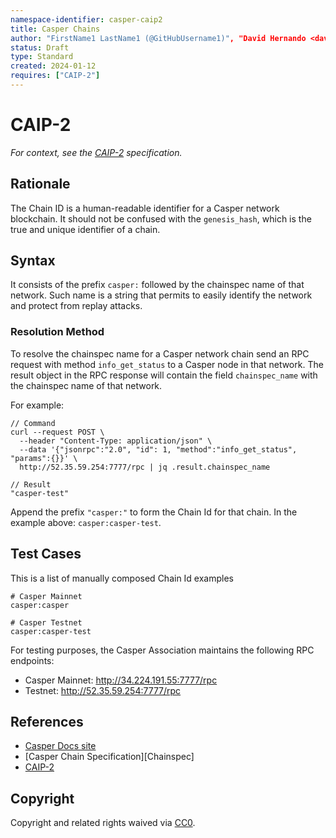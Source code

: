 ```yaml
---
namespace-identifier: casper-caip2
title: Casper Chains
author: "FirstName1 LastName1 (@GitHubUsername1)", "David Hernando <david.hernando@make.services>"
status: Draft
type: Standard
created: 2024-01-12
requires: ["CAIP-2"]
---
```


# CAIP-2

*For context, see the [CAIP-2][] specification.*

## Rationale

The Chain ID is a human-readable identifier for a Casper network blockchain. It should not be confused with the `genesis_hash`, which is the true and unique identifier of a chain.

## Syntax

It consists of the prefix `casper:` followed by the chainspec name of that network. Such name is a string that permits to easily identify the network and protect from replay attacks.

### Resolution Method

To resolve the chainspec name for a Casper network chain send an RPC request with method `info_get_status` to a Casper node in that network. The result object in the RPC response will contain the field `chainspec_name` with the chainspec name of that network.

For example:

```jsonc
// Command
curl --request POST \
  --header "Content-Type: application/json" \
  --data '{"jsonrpc":"2.0", "id": 1, "method":"info_get_status", "params":{}}' \
  http://52.35.59.254:7777/rpc | jq .result.chainspec_name

// Result
"casper-test"
```

Append the prefix `"casper:"` to form the Chain Id for that chain. In the example above: `casper:casper-test`.

## Test Cases

This is a list of manually composed Chain Id examples

```
# Casper Mainnet
casper:casper

# Casper Testnet
casper:casper-test
```

For testing purposes, the Casper Association maintains the following RPC endpoints:

* Casper Mainnet: http://34.224.191.55:7777/rpc
* Testnet: http://52.35.59.254:7777/rpc


## References

- [Casper Docs site][]
- [Casper Chain Specification][Chainspec]
- [CAIP-2][]

[CAIP-2]: https://github.com/ChainAgnostic/CAIPs/blob/master/CAIPs/caip-2.md
[Casper Docs site]: https://docs.casper.network/

## Copyright
Copyright and related rights waived via [CC0](https://creativecommons.org/publicdomain/zero/1.0/).